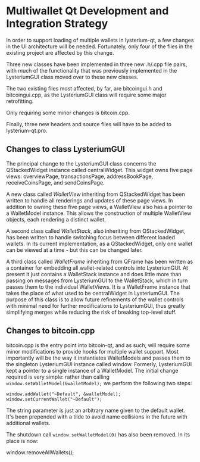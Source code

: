 Multiwallet Qt Development and Integration Strategy
===================================================

In order to support loading of multiple wallets in lysterium-qt, a few changes in the UI architecture will be needed.
Fortunately, only four of the files in the existing project are affected by this change.

Three new classes have been implemented in three new .h/.cpp file pairs, with much of the functionality that was previously
implemented in the LysteriumGUI class moved over to these new classes.

The two existing files most affected, by far, are bitcoingui.h and bitcoingui.cpp, as the LysteriumGUI class will require
some major retrofitting.

Only requiring some minor changes is bitcoin.cpp.

Finally, three new headers and source files will have to be added to lysterium-qt.pro.

Changes to class LysteriumGUI
---------------------------
The principal change to the LysteriumGUI class concerns the QStackedWidget instance called centralWidget.
This widget owns five page views: overviewPage, transactionsPage, addressBookPage, receiveCoinsPage, and sendCoinsPage.

A new class called *WalletView* inheriting from QStackedWidget has been written to handle all renderings and updates of
these page views. In addition to owning these five page views, a WalletView also has a pointer to a WalletModel instance.
This allows the construction of multiple WalletView objects, each rendering a distinct wallet.

A second class called *WalletStack*, also inheriting from QStackedWidget, has been written to handle switching focus between
different loaded wallets. In its current implementation, as a QStackedWidget, only one wallet can be viewed at a time -
but this can be changed later.

A third class called *WalletFrame* inheriting from QFrame has been written as a container for embedding all wallet-related
controls into LysteriumGUI. At present it just contains a WalletStack instance and does little more than passing on messages
from LysteriumGUI to the WalletStack, which in turn passes them to the individual WalletViews. It is a WalletFrame instance
that takes the place of what used to be centralWidget in LysteriumGUI. The purpose of this class is to allow future
refinements of the wallet controls with minimal need for further modifications to LysteriumGUI, thus greatly simplifying
merges while reducing the risk of breaking top-level stuff.

Changes to bitcoin.cpp
----------------------
bitcoin.cpp is the entry point into bitcoin-qt, and as such, will require some minor modifications to provide hooks for
multiple wallet support. Most importantly will be the way it instantiates WalletModels and passes them to the
singleton LysteriumGUI instance called window. Formerly, LysteriumGUI kept a pointer to a single instance of a WalletModel.
The initial change required is very simple: rather than calling `window.setWalletModel(&walletModel);` we perform the
following two steps:

	window.addWallet("~Default", &walletModel);
	window.setCurrentWallet("~Default");

The string parameter is just an arbitrary name given to the default wallet. It's been prepended with a tilde to avoid name collisions in the future with additional wallets.

The shutdown call `window.setWalletModel(0)` has also been removed. In its place is now:

window.removeAllWallets();
